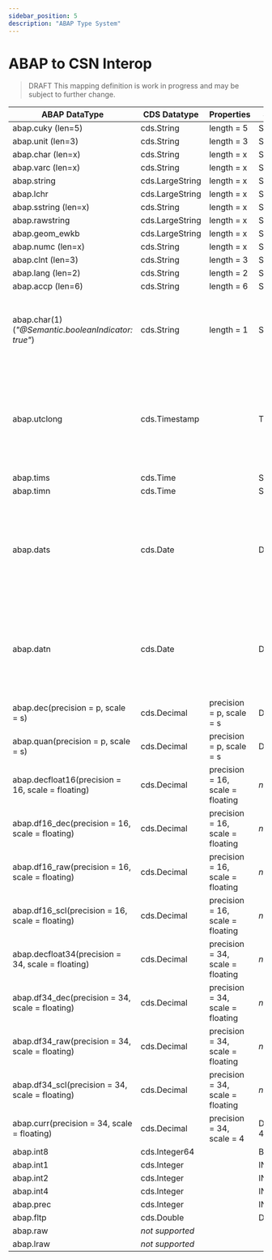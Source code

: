 ```yaml
---
sidebar_position: 5
description: "ABAP Type System"
---
```


# ABAP to CSN Interop

> <span className="feature-status-draft">DRAFT</span> This mapping definition is work in progress and may be subject to further change.

<!-- prettier-ignore -->
| ABAP DataType | CDS Datatype | Properties | Spark Type | ABAP Format | Comment | - | Transformer |
|-------------- | ------------ | ---------- | ---------- | ------ | ------- | - | ----------- |
| abap.cuky (len=5) | cds.String | length = 5 | STRING(5) | | | | - |
| abap.unit (len=3) | cds.String | length = 3 | STRING(3) | | | | - |
| abap.char (len=x) | cds.String | length = x | STRING(x) | | | | - |
| abap.varc (len=x) | cds.String | length = x | STRING(x) | | | | - |
| abap.string | cds.LargeString | length = x | STRING(x) | | | | - |
| abap.lchr | cds.LargeString | length = x | STRING(x) | | | | - |
| abap.sstring (len=x) | cds.String | length = x | STRING(x) | | | | - |
| abap.rawstring | cds.LargeString | length = x | STRING(x) | | | | - |
| abap.geom_ewkb | cds.LargeString | length = x | STRING(x) | | | | - |
| abap.numc (len=x) | cds.String | length = x | STRING(x) | | | | - |
| abap.clnt (len=3) | cds.String | length = 3 | STRING(3) | | | | - |
| abap.lang (len=2) | cds.String | length = 2 | STRING(2) | | | | - |
| abap.accp (len=6) | cds.String | length = 6 | STRING(6) | | | | - |
| abap.char(1) (*"@Semantic.booleanIndicator: true"*) | cds.String | length = 1 | STRING(1) | | We can't enforce the right values - therefore we must use string | | - |
| abap.utclong | cds.Timestamp | | TIMESTAMP | | | | "castToTimestamp": \[\{ "sourceColumnName": "abap_tstmpl", "sourceFormat": \["yyyy-MM-dd'T'HH:mm:ss.SSSSSSS"\], "valueReplacements": \[\{"sourceValues": \[ "" \], "targetValue": "NULL_VALUE" \}\]\}\] |
| abap.tims | cds.Time | | STRING(6) | HHmmss | | - |
| abap.timn | cds.Time | | STRING(12) | HH:mm:ss.SSS | | - |
| abap.dats | cds.Date | | DATE | "yyyyMMdd" | | | "castToDate": \[\{ "sourceColumnName": "abap_dats", "sourceFormat": \["yyyyMMdd"\], "valueReplacements": \[\{"sourceValues": \[ "00000000", "" \], "targetValue": "NULL_VALUE" \}\]\}\] |
| abap.datn | cds.Date | | DATE | "yyyy-MM-dd" | | |  "castToDate": \[\{ "sourceColumnName": "abap_dats", "sourceFormat": \["yyyy-MM-dd"\], "valueReplacements": \[\{"sourceValues": \[ "0000-00-00", "" \], "targetValue": "NULL_VALUE" \}\]\}\]  |
| abap.dec(precision = p, scale = s) | cds.Decimal | precision = p, scale = s | DECIMAL(p,s) | | | | - |
| abap.quan(precision = p, scale = s) | cds.Decimal | precision = p, scale = s | DECIMAL(p,s) | | | | - |
| abap.decfloat16(precision = 16, scale = floating) | cds.Decimal | precision = 16, scale = floating | *not supported* | | | | - |
| abap.df16_dec(precision = 16, scale = floating) | cds.Decimal | precision = 16, scale = floating | *not supported* | | | | - |
| abap.df16_raw(precision = 16, scale = floating) | cds.Decimal | precision = 16, scale = floating | *not supported* | | | | - |
| abap.df16_scl(precision = 16, scale = floating) | cds.Decimal | precision = 16, scale = floating | *not supported* | | | | - |
| abap.decfloat34(precision = 34, scale = floating) | cds.Decimal | precision = 34, scale = floating | *not supported* | | | | - |
| abap.df34_dec(precision = 34, scale = floating) | cds.Decimal | precision = 34, scale = floating | *not supported* | | | | - |
| abap.df34_raw(precision = 34, scale = floating) | cds.Decimal | precision = 34, scale = floating | *not supported* | | | | - |
| abap.df34_scl(precision = 34, scale = floating) | cds.Decimal | precision = 34, scale = floating | *not supported* | | | | - |
| abap.curr(precision = 34, scale = floating) | cds.Decimal | precision = 34, scale = 4 | DECIMAL(34, 4) | | | | - |
| abap.int8 | cds.Integer64 | | BIGINT | | | | - |
| abap.int1 | cds.Integer | | INT | | | | - |
| abap.int2 | cds.Integer | | INT | | | | - |
| abap.int4 | cds.Integer | | INT | | | | - |
| abap.prec | cds.Integer | | INT | | | | - |
| abap.fltp | cds.Double | | DOUBLE | | | | - |
| abap.raw | *not supported* | | | *not supported* | | | - |
| abap.lraw | *not supported* | | | *not supported* | | | - |

